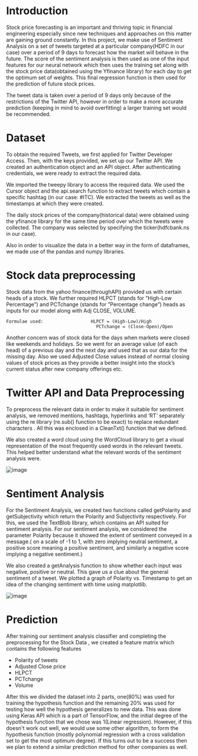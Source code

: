 # Introduction
Stock price forecasting is an important and thriving topic in financial engineering especially since new techniques and approaches on this matter are gaining ground constantly. In this project, we make use of Sentiment Analysis on a set of tweets targeted at a particular company(HDFC in our case) over a period of 9 days to forecast how the market will behave in the future. The score of the sentiment analysis is then used as one of the input features for our neural network which then uses the training set along with the stock price data(obtained using the Yfinance library) for each day to get the optimum set of weights. This final regression function is then used for the prediction of future stock prices.

The tweet data is taken over a period of 9 days only because of the restrictions of the Twitter API, however in order to make a more accurate prediction (keeping in mind to avoid overfitting) a larger training set would be recommended.


# Dataset
To obtain the required Tweets, we first applied for Twitter Developer Access. Then, with the keys provided, we set up our Twitter API. We created an authentication object and an API object. After authenticating credentials, we were ready to extract the required data.

We imported the tweepy library to access the required data. We used the Cursor object and the api.search function to extract tweets which contain a specific hashtag (in our case: #ITC). We extracted the tweets as well as the timestamps at which they were created.

The daily stock prices of the company(historical data) were obtained using the yfinance library for the same time period over which the tweets were collected. The company was selected by specifying the ticker(hdfcbank.ns in our case).

Also in order to visualize the data in a better way in the form of dataframes, we made use of the pandas and numpy libraries.

# Stock data preprocessing
Stock data from the yahoo finance(throughAPI) provided us with certain heads of a stock. We further required HLPCT (stands for ”High-Low Percentage”) and PCTchange (stands for ”Percentage change”) heads as inputs for our model along with Adj CLOSE, VOLUME.

    Formulae used:                  HLPCT = (High-Low)/High
                                      PCTchange = (Close-Open)/Open

Another concern was of stock data for the days when markets were closed like weekends and holidays. So we went for an average value (of each head) of a previous day and the next day and used that as our data for the missing day. Also we used Adjusted Close values instead of normal closing values of stock prices as they provide a better insight into the stock’s current status after new company offerings etc.

# Twitter API and Data Preprocessing
To preprocess the relevant data in order to make it suitable for sentiment analysis, we removed mentions, hashtags, hyperlinks and ‘RT’ separately using the re library (re.sub() function to be exact) to replace redundant characters . All this was enclosed in a CleanTxt() function that we defined.

We also created a word cloud using the WordCloud library to get a visual representation of the most frequently used words in the relevant tweets. This helped better understand what the relevant words of the sentiment analysis were.

![image](https://github.com/Anugrah142002/StockPrice-Prediction/assets/96532336/fd50a871-459e-4153-b89f-2f41a98a4a50)

# Sentiment Analysis
For the Sentiment Analysis, we created two functions called getPolarity and getSubjectivity which return the Polarity and Subjectivity respectively. For this, we used the TextBlob library, which contains an API suited for sentiment analysis. For our sentiment analysis, we considered the parameter Polarity because it showed the extent of sentiment conveyed in a message.( on a scale of -1 to 1, with zero implying neutral sentiment, a positive score meaning a positive sentiment, and similarly a negative score implying a negative sentiment.)

We also created a getAnalysis function to show whether each input was negative, positive or neutral. This gave us a clue about the general sentiment of a tweet. We plotted a graph of Polarity vs. Timestamp to get an idea of the changing sentiment with time using matplotlib.

![image](https://github.com/Anugrah142002/StockPrice-Prediction/assets/96532336/2887ea81-dbe7-4776-8a57-4bebba041837)

# Prediction
After training our sentiment analysis classifier and completing the preprocessing for the Stock Data , we created a feature matrix which contains the following features

 - Polarity of tweets
 - Adjusted Close price
 - HLPCT
 - PCTchange
 - Volume

After this we divided the dataset into 2 parts, one(80%) was used for training the hypothesis function and the remaining 20% was used for testing how well the hypothesis generalizes to new data. This was done using Keras API which is a part of TensorFlow, and the initial degree of the hypothesis function that we chose was 1(Linear regression). However, if this doesn't work out well, we would use some other algorithm, to form the hypothesis function (mostly polynomial regression with a cross validation set to get the most optimum degree). If this turns out to be a success then we plan to extend a similar prediction method for other companies as well.




